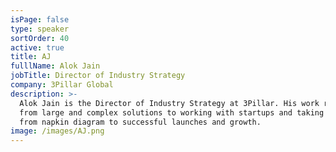 ```yaml
---
isPage: false
type: speaker
sortOrder: 40
active: true
title: AJ
fulllName: Alok Jain
jobTitle: Director of Industry Strategy
company: 3Pillar Global
description: >-
  Alok Jain is the Director of Industry Strategy at 3Pillar. His work ranges
  from large and complex solutions to working with startups and taking ideas
  from napkin diagram to successful launches and growth.
image: /images/AJ.png
---
```

